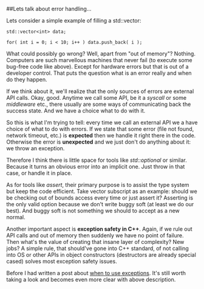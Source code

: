 
##Lets talk about error handling...

  Lets consider a simple example of filling a std::vector:


    std::vector<int> data;

    for( int i = 0; i < 10; i++ ) data.push_back( i );


  What could possibly go wrong? Well, apart from "out of memory"? Nothing. Computers are such
  marvellous machines that never fail (to execute some bug-free code like above). Except for
  hardware errors but that is out of a developer control. That puts the question what is an 
  error really and when do they happen.

  If we think about it, we'll realize that the only sources of errors are external API calls.
  Okay, good. Anytime we call some API, be it a *syscall* or some *middleware* etc., there usually
  are some ways of communicating back the success state. And we have a choice what to do with it.

  So this is what I'm trying to tell: every time we call an external API we a have choice of
  what to do with errors. If we state that some error (file not found, network timeout, etc.) is
  **expected** then we handle it right there in the code. Otherwise the error is **unexpected** 
  and we just don't do anything about it: we throw an exception.

  Therefore I think there is little space for tools like *std::optional* or similar. Because it
  turns an obvious error into an implicit one. Just throw in that case, or handle it in place.

  As for tools like *assert*, their primary purpose is to assist the type system but keep the code
  efficient. Take vector subscript as an example: should we be checking out of bounds access every
  time or just assert it? Asserting is the only valid option because we don't write buggy soft 
  (at least we do our best). And buggy soft is not something we should to accept as a new normal.

  Another important aspect is **exception safety in C++**. Again, if we rule out API calls and out 
  of memory then suddenly we have no point of failure. Then what's the value of creating that 
  insane layer of complexity? New jobs? A simple rule, that should've gone into C++ standard, 
  of not calling into OS or other APIs in object constructors (destructors are already special 
  cased) solves most exception safety issues.

  Before I had written a post about [when to use exceptions](exceptions.html). It's still worth
  taking a look and becomes even more clear with above description.
 

